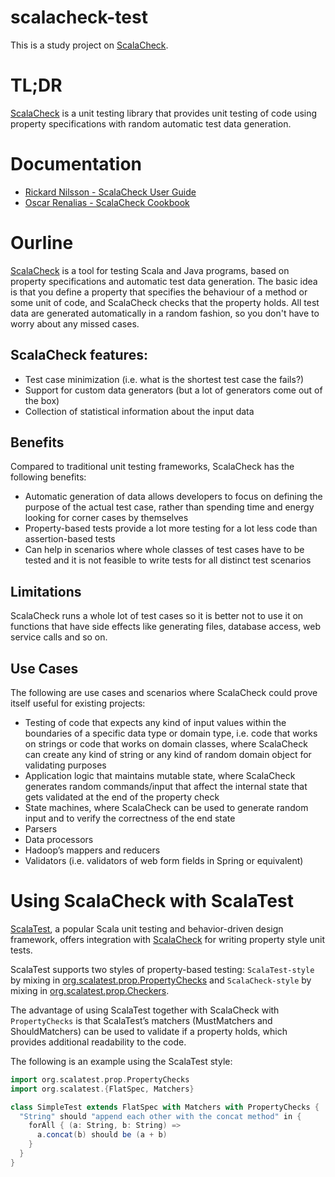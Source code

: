# scalacheck-test
This is a study project on [ScalaCheck](https://www.scalacheck.org/).

# TL;DR
[ScalaCheck](https://www.scalacheck.org/) is a unit testing library that provides unit testing of code using property 
specifications with random automatic test data generation.

# Documentation
* [Rickard Nilsson - ScalaCheck User Guide](https://github.com/rickynils/scalacheck/wiki/User-Guide)
* [Oscar Renalias - ScalaCheck Cookbook](https://github.com/oscarrenalias/scalacheck-cookbook/blob/master/markdown/TOC.md)

# Ourline
[ScalaCheck](https://www.scalacheck.org/) is a tool for testing Scala and Java programs, based on property specifications 
and automatic test data generation. The basic idea is that you define a property that specifies the behaviour of a 
method or some unit of code, and ScalaCheck checks that the property holds. All test data are generated automatically 
in a random fashion, so you don't have to worry about any missed cases.

## ScalaCheck features:

* Test case minimization (i.e. what is the shortest test case the fails?)
* Support for custom data generators (but a lot of generators come out of the box)
* Collection of statistical information about the input data

## Benefits
Compared to traditional unit testing frameworks, ScalaCheck has the following benefits:

* Automatic generation of data allows developers to focus on defining the purpose of the actual test case, 
rather than spending time and energy looking for corner cases by themselves
* Property-based tests provide a lot more testing for a lot less code than assertion-based tests
* Can help in scenarios where whole classes of test cases have to be tested and it is not feasible to write tests for all distinct test scenarios

## Limitations
ScalaCheck runs a whole lot of test cases so it is better not to use it on functions that have side effects like 
generating files, database access, web service calls and so on.

## Use Cases   
The following are use cases and scenarios where ScalaCheck could prove itself useful for existing projects:

* Testing of code that expects any kind of input values within the boundaries of a specific data type or domain type, 
i.e. code that works on strings or code that works on domain classes, where ScalaCheck can create any kind of string 
or any kind of random domain object for validating purposes
* Application logic that maintains mutable state, where ScalaCheck generates random commands/input that affect the 
internal state that gets validated at the end of the property check
* State machines, where ScalaCheck can be used to generate random input and to verify the correctness of the end state
* Parsers
* Data processors
* Hadoop’s mappers and reducers
* Validators (i.e. validators of web form fields in Spring or equivalent)

# Using ScalaCheck with ScalaTest
[ScalaTest](http://www.scalatest.org/user_guide/writing_scalacheck_style_properties), a popular Scala unit testing and 
behavior-driven design framework, offers integration with [ScalaCheck](https://www.scalacheck.org/) for writing property 
style unit tests.

ScalaTest supports two styles of property-based testing: `ScalaTest-style` by mixing in [org.scalatest.prop.PropertyChecks](http://doc.scalatest.org/2.2.4/index.html#org.scalatest.prop.PropertyChecks) 
and `ScalaCheck-style` by mixing in [org.scalatest.prop.Checkers](http://doc.scalatest.org/2.2.4/#org.scalatest.prop.Checkers).

The advantage of using ScalaTest together with ScalaCheck with `PropertyChecks` is that ScalaTest’s matchers 
(MustMatchers and ShouldMatchers) can be used to validate if a property holds, which provides additional readability 
to the code.

The following is an example using the ScalaTest style:

```scala
import org.scalatest.prop.PropertyChecks
import org.scalatest.{FlatSpec, Matchers}

class SimpleTest extends FlatSpec with Matchers with PropertyChecks {
  "String" should "append each other with the concat method" in {
    forAll { (a: String, b: String) =>
      a.concat(b) should be (a + b)
    }
  }
}
```

